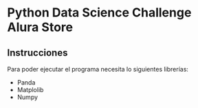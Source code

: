 <h1>Python Data Science Challenge Alura Store</h1>

<h2>Instrucciones</h2>

<p>Para poder ejecutar el programa necesita lo siguientes librerías:</P>

<ul>
    <li>Panda
    <li>Matplolib
    <li>Numpy
</ul>